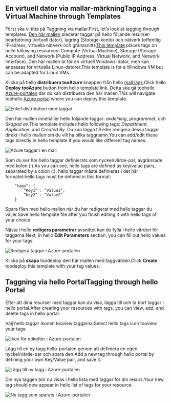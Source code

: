 


## <a name="tagging-a-virtual-machine-through-templates"></a><span data-ttu-id="75974-101">En virtuell dator via mallar-märkning</span><span class="sxs-lookup"><span data-stu-id="75974-101">Tagging a Virtual Machine through Templates</span></span>
<span data-ttu-id="75974-102">Först ska vi titta på Taggning via mallar.</span><span class="sxs-lookup"><span data-stu-id="75974-102">First, let’s look at tagging through templates.</span></span> <span data-ttu-id="75974-103">[Den här mallen](https://github.com/Azure/azure-quickstart-templates/tree/master/101-vm-tags) placerar taggar på hello följande resurser: bearbetning (virtuell dator), lagring (Storage-konto) och nätverk (offentlig IP-adress, virtuella nätverk och gränssnitt).</span><span class="sxs-lookup"><span data-stu-id="75974-103">[This template](https://github.com/Azure/azure-quickstart-templates/tree/master/101-vm-tags) places tags on hello following resources: Compute (Virtual Machine), Storage (Storage Account), and Network (Public IP Address, Virtual Network, and Network Interface).</span></span> <span data-ttu-id="75974-104">Den här mallen är för en virtuell Windows-dator, men kan anpassas för virtuella Linux-datorer.</span><span class="sxs-lookup"><span data-stu-id="75974-104">This template is for a Windows VM but can be adapted for Linux VMs.</span></span>

<span data-ttu-id="75974-105">Klicka på hello **distribuera tooAzure** knappen från hello [mall länk](https://github.com/Azure/azure-quickstart-templates/tree/master/101-vm-tags).</span><span class="sxs-lookup"><span data-stu-id="75974-105">Click hello **Deploy tooAzure** button from hello [template link](https://github.com/Azure/azure-quickstart-templates/tree/master/101-vm-tags).</span></span> <span data-ttu-id="75974-106">Detta ska gå toohello [Azure-portalen](https://portal.azure.com/) där du kan distribuera den här mallen.</span><span class="sxs-lookup"><span data-stu-id="75974-106">This will navigate toohello [Azure portal](https://portal.azure.com/) where you can deploy this template.</span></span>

![Enkel distribution med taggar](./media/virtual-machines-common-tag/deploy-to-azure-tags.png)

<span data-ttu-id="75974-108">Den här mallen innehåller hello följande taggar: *avdelning*, *programmet*, och *Skapad av*.</span><span class="sxs-lookup"><span data-stu-id="75974-108">This template includes hello following tags: *Department*, *Application*, and *Created By*.</span></span> <span data-ttu-id="75974-109">Du kan lägga till eller redigera dessa taggar direkt i hello mallen om du vill ha olika taggnamn.</span><span class="sxs-lookup"><span data-stu-id="75974-109">You can add/edit these tags directly in hello template if you would like different tag names.</span></span>

![Azure taggar i en mall](./media/virtual-machines-common-tag/azure-tags-in-a-template.png)

<span data-ttu-id="75974-111">Som du ser har hello taggar definierats som nyckel/värde-par, avgränsade med kolon (:).</span><span class="sxs-lookup"><span data-stu-id="75974-111">As you can see, hello tags are defined as key/value pairs, separated by a colon (:).</span></span> <span data-ttu-id="75974-112">hello taggar måste definieras i det här formatet:</span><span class="sxs-lookup"><span data-stu-id="75974-112">hello tags must be defined in this format:</span></span>

        “tags”: {
            “Key1” : ”Value1”,
            “Key2” : “Value2”
        }

<span data-ttu-id="75974-113">Spara filen med hello mallen när du har redigerat med hello taggar du väljer.</span><span class="sxs-lookup"><span data-stu-id="75974-113">Save hello template file after you finish editing it with hello tags of your choice.</span></span>

<span data-ttu-id="75974-114">Nästa i hello **redigera parametrar** avsnittet kan du fylla i hello värden för taggarna.</span><span class="sxs-lookup"><span data-stu-id="75974-114">Next, in hello **Edit Parameters** section, you can fill out hello values for your tags.</span></span>

![Redigera taggar i Azure-portalen](./media/virtual-machines-common-tag/edit-tags-in-azure-portal.png)

<span data-ttu-id="75974-116">Klicka på **skapa** toodeploy den här mallen med taggvärden.</span><span class="sxs-lookup"><span data-stu-id="75974-116">Click **Create** toodeploy this template with your tag values.</span></span>

## <a name="tagging-through-hello-portal"></a><span data-ttu-id="75974-117">Taggning via hello Portal</span><span class="sxs-lookup"><span data-stu-id="75974-117">Tagging through hello Portal</span></span>
<span data-ttu-id="75974-118">Efter att dina resurser med taggar kan du visa, lägga till och ta bort taggar i hello portal.</span><span class="sxs-lookup"><span data-stu-id="75974-118">After creating your resources with tags, you can view, add, and delete tags in hello portal.</span></span>

<span data-ttu-id="75974-119">Välj hello taggar ikonen tooview taggarna:</span><span class="sxs-lookup"><span data-stu-id="75974-119">Select hello tags icon tooview your tags:</span></span>

![Ikon för etiketter i Azure-portalen](./media/virtual-machines-common-tag/azure-portal-tags-icon.png)

<span data-ttu-id="75974-121">Lägg till en ny tagg hello-portalen genom att definiera en egen nyckel/värde-par och spara den.</span><span class="sxs-lookup"><span data-stu-id="75974-121">Add a new tag through hello portal by defining your own Key/Value pair, and save it.</span></span>

![Lägg till ny tagg i Azure-portalen](./media/virtual-machines-common-tag/azure-portal-add-new-tag.png)

<span data-ttu-id="75974-123">Din nya taggen bör nu visas i hello lista med taggar för din resurs.</span><span class="sxs-lookup"><span data-stu-id="75974-123">Your new tag should now appear in hello list of tags for your resource.</span></span>

![Ny tagg som sparats i Azure-portalen](./media/virtual-machines-common-tag/azure-portal-saved-new-tag.png)

